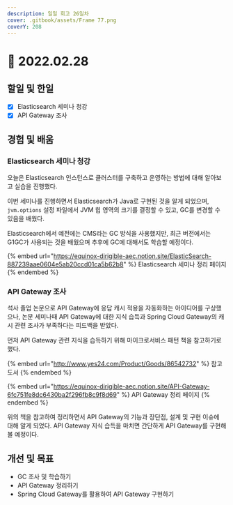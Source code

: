 ```yaml
---
description: 일일 회고 26일차
cover: .gitbook/assets/Frame 77.png
coverY: 208
---
```


# 🙂 2022.02.28

## 할일 및 한일

* [x] Elasticsearch 세미나 청강
* [x] API Gateway 조사

## 경험 및 배움

### Elasticsearch 세미나 청강

오늘은 Elasticsearch 인스턴스로 클러스터를 구축하고 운영하는 방법에 대해 알아보고 실습을 진행했다.&#x20;

이번 세미나를 진행하면서 Elasticsearch가 Java로 구현된 것을 알게 되었으며, `jvm.options` 설정 파일에서 JVM 힙 영역의 크기를 결정할 수 있고, GC를 변경할 수 있음을 배웠다.&#x20;

Elasticsearch에서 예전에는 CMS라는 GC 방식을 사용했지만, 최근 버전에서는 G1GC가 사용되는 것을 배웠으며 추후에 GC에 대해서도 학습할 예정이다.

{% embed url="https://equinox-dirigible-aec.notion.site/ElasticSearch-887239aae0604e5ab20ccd01ca5b62b8" %}
Elasticsearch 세미나 정리 페이지
{% endembed %}



### API Gateway 조사

석사 졸업 논문으로 API Gateway에 응답 캐시 적용을 자동화하는 아이디어를 구상했으나, 논문 세미나때 API Gateway에 대한 지식 습득과 Spring Cloud Gateway의 캐시 관련 조사가 부족하다는 피드백을 받았다.

먼저 API Gateway 관련 지식을 습득하기 위해 마이크로서비스 패턴 책을 참고하기로 했다.

{% embed url="http://www.yes24.com/Product/Goods/86542732" %}
참고 도서
{% endembed %}

{% embed url="https://equinox-dirigible-aec.notion.site/API-Gateway-6fc751fe8dc6430ba2f296fb8c9f8d69" %}
API Gateway 정리 페이지
{% endembed %}

위의 책을 참고하여 정리하면서 API Gateway의 기능과 장단점, 설계 및 구현 이슈에 대해 알게 되었다. API Gateway 지식 습득을 마치면 간단하게 API Gateway를 구현해 볼 예정이다.

## 개선 및 목표

* GC 조사 및 학습하기
* API Gateway 정리하기
* Spring Cloud Gateway를 활용하여 API Gateway 구현하기
